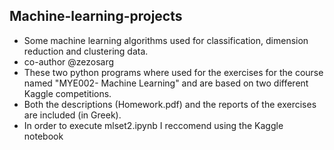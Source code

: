 ## **Machine-learning-projects**
- Some machine learning algorithms used for classification, dimension reduction and clustering data.
- co-author @zezosarg
- These two python programs where used for the exercises for the course named "MYE002- Machine Learning" and are based on two different Kaggle competitions.
- Both the descriptions (Homework.pdf) and the reports of the exercises are included (in Greek).
- In order to execute mlset2.ipynb I reccomend using the Kaggle notebook 
